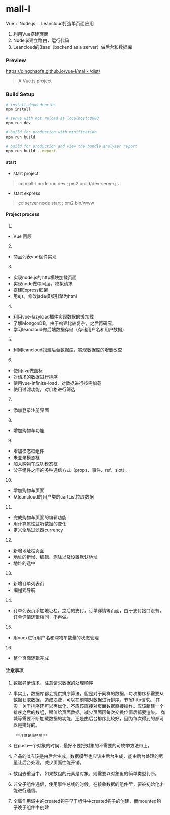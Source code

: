 # mall-l
Vue + Node.js + Leancloud打造单页面应用

1. 利用Vue搭建页面
2. Node.js建立路由，运行代码
3. Leancloud的Baas（backend as a server）做后台和数据库

### Preview

https://dingchaofa.github.io/vue-l/mall-l/dist/

> A Vue.js project

### Build Setup

``` bash
# install dependencies
npm install

# serve with hot reload at localhost:8080
npm run dev

# build for production with minification
npm run build

# build for production and view the bundle analyzer report
npm run build --report
```

#### start

  * start project
  > cd mall-l
  > node run dev ; pm2 build/dev-server.js

  * start express
  > cd server
  > node start ; pm2 bin/www

#### Project process

1.
  * Vue 回顾
2.
  * 商品列表vue组件实现

3.
  * 实现node.js的http模块加载页面
  * 实现node做中间层，模拟请求
  * 搭建Express框架
  * 用ejs，修改jade模版引擎为html

4.
  * 利用vue-lazyload插件实现数据的懒加载
  * 了解MongonDB，由于构建比较复杂，之后再研究。
  * 学习leancloud做后端数据存储（存储用户名和用户数据）

5.
  * 利用leancloud搭建后台数据库，实现数据库的增删改查

6.
  * 使用svg做图标
  * 对请求的数据进行排序
  * 使用vue-infinite-load，对数据进行按需加载
  * 使用过滤功能，对价格进行筛选

7.
  * 添加登录注册界面

8.
  * 增加购物车功能

9.
  * 增加模态框组件
  * 未登录模态框
  * 加入购物车成功模态框
  * 父子组件之间的多种通信方式（props、事件、ref、slot）。

10.
  * 增加购物车页面
  * 从leancloud的用户类的cartList拉取数据

11.
  * 完成购物车页面的编辑功能
  * 用计算属性监听数据的变化
  * 定义全局过滤器currency

12.
  * 新增地址栏页面
  * 地址的新增、编辑、删除以及设置默认地址
  * 地址的选中

13.
  * 新增订单列表页
  * 编程式导航

14.
  * 订单列表页添加地址栏。之后的支付，订单详情等页面，由于支付接口没有，订单详情逻辑相同，不再做。

15.
  * 用vuex进行用户名和购物车数量的状态管理

16.
  * 整个页面逻辑完成

#### 注意事项

1. 数据异步请求，注意请求数据的处理顺序

2. 事实上，数据库都会提供排序算法，但是对于同样的数据，每次排序都需要从数据获取数据，造成浪费，可以在前端对数据进行排序。节省http请求。
其实，关于排序还可以再优化，不应该直接对页面数据直接操作。应该新建一个排序之后的数组，赋值给页面数据。减少页面因每次交换位置后都要渲染。
商城等需要不断加载数据的功能，还是由后台排序比较好，因为每次得到的都可以是排好的。

        **注意是深拷贝**

3. 在push一个对象的时候，最好不要把对象的不需要的可枚举方法带上。

4. 产品的id应该是由后台生成，数据模型也应该由后台生成，能由后台处理的尽量让后台处理，减少页面性能开销。

5. 数组去重当中，如果数组的元素是对象，则需要以对象里的简单类型判断。

6. 非父子组件通信，使用事件总线的时候，在接收数据的组件里，要被初始化才能进行通信。

7. 全局作用域中的created钩子早于组件中created钩子的创建，而mounted钩子晚于组件中创建
